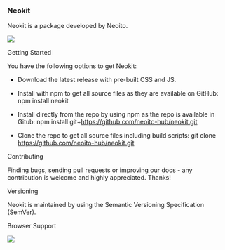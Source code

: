 ### Neokit

Neokit is a package developed by Neoito.

![](media/bf0c2029055ca36e09b3e67d06052a56.png)

Getting Started

You have the following options to get Neokit:

-   Download the latest release with pre-built CSS and JS.

-   Install with npm to get all source files as they are available on GitHub:
    npm install neokit

-   Install directly from the repo by using npm as the repo is available in
    Gitub: npm install git+https://github.com/neoito-hub/neokit.git

-   Clone the repo to get all source files including build scripts: git clone
    https://github.com/neoito-hub/neokit.git

Contributing

Finding bugs, sending pull requests or improving our docs - any contribution is
welcome and highly appreciated. Thanks!

Versioning

Neokit is maintained by using the Semantic Versioning Specification (SemVer).

Browser Support

![](media/5bdc3ca9cc6a31232ea206c33962dc29.png)
